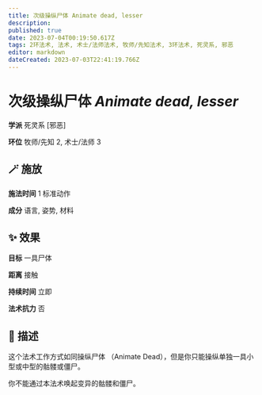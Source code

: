 ```yaml
---
title: 次级操纵尸体 Animate dead, lesser
description: 
published: true
date: 2023-07-04T00:19:50.617Z
tags: 2环法术, 法术, 术士/法师法术, 牧师/先知法术, 3环法术, 死灵系, 邪恶
editor: markdown
dateCreated: 2023-07-03T22:41:19.766Z
---
```


# **次级操纵尸体** *Animate dead, lesser*

**学派** 死灵系 \[邪恶\] 

**环位** 牧师/先知 2, 术士/法师 3

## 🪄 施放

**施法时间** 1 标准动作

**成分** 语言, 姿势, 材料

## ✨ 效果 

**目标** 一具尸体 

**距离** 接触  

**持续时间** 立即 

**法术抗力** 否

## 📖 描述

这个法术工作方式如同操纵尸体 （Animate Dead），但是你只能操纵单独一具小型或中型的骷髅或僵尸。

你不能通过本法术唤起变异的骷髅和僵尸。
    
